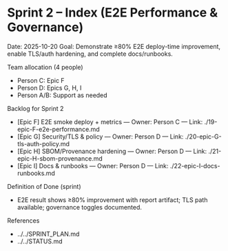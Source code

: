 # Sprint 2 – Index (E2E Performance & Governance)

Date: 2025-10-20
Goal: Demonstrate ≥80% E2E deploy-time improvement, enable TLS/auth hardening, and complete docs/runbooks.

Team allocation (4 people)
- Person C: Epic F
- Person D: Epics G, H, I
- Person A/B: Support as needed

Backlog for Sprint 2
- [Epic F] E2E smoke deploy + metrics — Owner: Person C — Link: ./19-epic-F-e2e-performance.md
- [Epic G] Security/TLS & policy — Owner: Person D — Link: ./20-epic-G-tls-auth-policy.md
- [Epic H] SBOM/Provenance hardening — Owner: Person D — Link: ./21-epic-H-sbom-provenance.md
- [Epic I] Docs & runbooks — Owner: Person D — Link: ./22-epic-I-docs-runbooks.md

Definition of Done (sprint)
- E2E result shows ≥80% improvement with report artifact; TLS path available; governance toggles documented.

References
- ../../SPRINT_PLAN.md
- ../../STATUS.md
